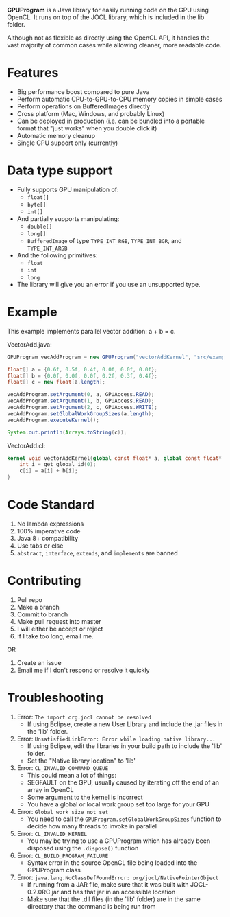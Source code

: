 **GPUProgram** is a Java library for easily running code on the GPU using OpenCL.
It runs on top of the JOCL library, which is included in the lib folder.

Although not as flexible as directly using the OpenCL API, it handles the vast majority
of common cases while allowing cleaner, more readable code.

# Features

- Big performance boost compared to pure Java
- Perform automatic CPU-to-GPU-to-CPU memory copies in simple cases
- Perform operations on BufferedImages directly
- Cross platform (Mac, Windows, and probably Linux)
- Can be deployed in production (i.e. can be bundled into a portable format that "just works" when you double click it)
- Automatic memory cleanup
- Single GPU support only (currently)

# Data type support

- Fully supports GPU manipulation of:
    - `float[]`
	- `byte[]`
	- `int[]`
- And partially supports manipulating:
    - `double[]`
	- `long[]`
	- `BufferedImage` of type `TYPE_INT_RGB`, `TYPE_INT_BGR`, and `TYPE_INT_ARGB`
- And the following primitives:
    - `float`
	- `int`
	- `long`
- The library will give you an error if you use an unsupported type.

# Example

This example implements parallel vector addition: a + b = c.

VectorAdd.java:
```java
GPUProgram vecAddProgram = new GPUProgram("vectorAddKernel", "src/examples/VectorAdd.cl");

float[] a = {0.6f, 0.5f, 0.4f, 0.0f, 0.0f, 0.0f};
float[] b = {0.0f, 0.0f, 0.0f, 0.2f, 0.3f, 0.4f};
float[] c = new float[a.length];

vecAddProgram.setArgument(0, a, GPUAccess.READ);
vecAddProgram.setArgument(1, b, GPUAccess.READ);
vecAddProgram.setArgument(2, c, GPUAccess.WRITE);
vecAddProgram.setGlobalWorkGroupSizes(a.length);
vecAddProgram.executeKernel();

System.out.println(Arrays.toString(c));
```

VectorAdd.cl:
```opencl
kernel void vectorAddKernel(global const float* a, global const float* b, global float* c) {
	int i = get_global_id(0);
	c[i] = a[i] + b[i];
}
```

# Code Standard

1. No lambda expressions
1. 100% imperative code
1. Java 8+ compatibility
1. Use tabs or else
1. `abstract`, `interface`, `extends`, and `implements` are banned

# Contributing

1. Pull repo
1. Make a branch
1. Commit to branch
1. Make pull request into master
1. I will either be accept or reject
1. If I take too long, email me.

OR

1. Create an issue
1. Email me if I don't respond or resolve it quickly

# Troubleshooting

1. Error: `The import org.jocl cannot be resolved`
    - If using Eclipse, create a new User Library and include the .jar files in the 'lib' folder.
1. Error: `UnsatisfiedLinkError: Error while loading native library...`
    - If using Eclipse, edit the libraries in your build path to include the 'lib' folder.
	- Set the "Native library location" to 'lib'
1. Error: `CL_INVALID_COMMAND_QUEUE`
	- This could mean a lot of things:
	- SEGFAULT on the GPU, usually caused by iterating off the end of an array in OpenCL
	- Some argument to the kernel is incorrect
	- You have a global or local work group set too large for your GPU
1. Error: `Global work size not set`
    - You need to call the `GPUProgram.setGlobalWorkGroupSizes` function to decide how many threads to invoke in parallel
1. Error: `CL_INVALID_KERNEL`
    - You may be trying to use a GPUProgram which has already been disposed using the `.dispose()` function
1. Error: `CL_BUILD_PROGRAM_FAILURE`
    - Syntax error in the source OpenCL file being loaded into the GPUProgram class
1. Error: `java.lang.NoClassDefFoundError: org/jocl/NativePointerObject`
	- If running from a JAR file, make sure that it was built with JOCL-0.2.0RC.jar and has that jar in an accessible location
	- Make sure that the .dll files (in the 'lib' folder) are in the same directory that the command is being run from